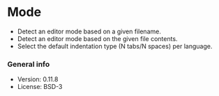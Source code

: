 # Mode

* Detect an editor mode based on a given filename.
* Detect an editor mode based on the given file contents.
* Select the default indentation type (N tabs/N spaces) per language.

### General info

* Version: 0.11.8
* License: BSD-3
